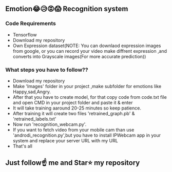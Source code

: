 ##  Emotion😂😥😡😱 Recognition system

### Code Requirements
- Tensorflow
- Download my repository
- Own Expression dataset(NOTE: You can downlaod expression images from google, or you can record your video make diffrent expression ,and
  converts into Grayscale images(For more accurate prediction))


### What steps you have to follow??
- Download my repository 
- Make 'Images' folder in your project ,make subfolder for emotions like Happy,sad,Angry.
- After that you have to create model, for that copy code from code.txt file and open CMD in your project folder and paste it & enter
- It will take training aaround 20-25 minutes so keep patience.
- After training it will create two files 'retrained_graph.pb' & 'retrained_labels.txt'
- Now run 'recognition_webcam.py'.
- If you want to fetch video from your mobile cam than use  	'androdi_recognition.py',but you have to install IPWebcam app in your system
  and replace your server URL with my URL
- That's all 

## Just follow☝️ me and Star⭐ my repository 
